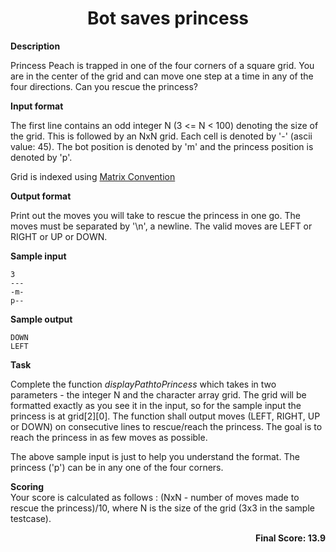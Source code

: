 <h1 align="center"> Bot saves princess </h1>

<strong>Description</strong>

<p>Princess Peach is trapped in one of the four corners of a square grid. You are in the center of the grid and can move one step at a time in any of the four directions. Can you rescue the princess? </p>

<strong>Input format</strong>

<p>The first line contains an odd integer N (3 &lt;= N &lt; 100) denoting the size of the grid. This is followed by an NxN grid.  Each cell is denoted by '-' (ascii value: 45). The bot position is denoted by 'm' and the princess position is denoted by 'p'.</p>

<p>Grid is indexed using <a href="https://www.hackerrank.com/scoring/board-convention">Matrix Convention</a></p>

<strong>Output format</strong>

<p>Print out the moves you will take to rescue the princess in one go. The moves must be separated by '\n', a newline. The valid moves are LEFT or RIGHT or UP or DOWN.</p>

<strong>Sample input</strong>

<pre><code>3
---
-m-
p--
</code></pre>

<strong>Sample output</strong>

<pre><code>DOWN
LEFT
</code></pre>

<strong>Task</strong>

<p>Complete the function <i>displayPathtoPrincess</i> which takes in two parameters - the integer N and the character array grid. The grid will be formatted exactly as you see it in the input, so for the sample input the princess is at grid[2][0]. The function shall output moves (LEFT, RIGHT, UP or DOWN) on consecutive lines to rescue/reach the princess. The goal is to reach the princess in as few moves as possible.</p>

<p>The above sample input is just to help you understand the format. The princess ('p') can be in any one of the four corners.</p>

<p><strong>Scoring</strong> <br>
Your score is calculated as follows : (NxN - number of moves made to rescue the princess)/10, where N is the size of the grid (3x3 in the sample testcase). </p>

<p align="right"><strong>Final Score: 13.9</strong></p>
